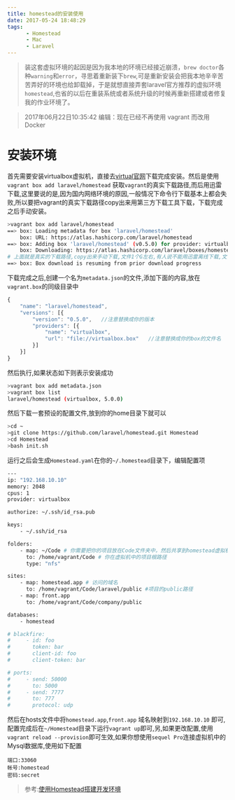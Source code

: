 ```yaml
---
title: homestead的安装使用
date: 2017-05-24 18:48:29
tags:
      - Homestead
      - Mac
      - Laravel
---
```


>装这套虚拟环境的起因是因为我本地的环境已经接近崩溃，`brew doctor`各种`warning`和`error`，寻思着重新装下`brew`,可是重新安装会把我本地辛辛苦苦弄好的环境也给卸载掉，于是就想直接弄套laravel官方推荐的虚拟环境`homestead`,也省的以后在重装系统或者系统升级的时候再重新搭建或者修复我的作业环境了。

>2017年06月22日10:35:42 编辑：现在已经不再使用 vagrant 而改用 Docker

<more></more>

# 安装环境

首先需要安装virtualbox虚拟机，直接去[virtual官网](https://www.virtualbox.org/wiki/Downloads)下载完成安装。然后是使用`vagrant box add laravel/homestead` 获取`vagrant`的真实下载路径,而后用迅雷下载,这里要说的是,因为国内网络环境的原因,一般情况下命令行下载基本上都会失败,所以要把vagrant的真实下载路径copy出来用第三方下载工具下载，下载完成之后手动安装。

```bash
>vagrant box add laravel/homestead
==> box: Loading metadata for box 'laravel/homestead'
    box: URL: https://atlas.hashicorp.com/laravel/homestead
==> box: Adding box 'laravel/homestead' (v0.5.0) for provider: virtualbox
    box: Downloading: https://atlas.hashicorp.com/laravel/boxes/homestead/versions/0.5.0/providers/virtualbox.box
# 上面就是真实的下载路径,copy出来手动下载,文件1个G左右,有人说不能用迅雷离线下载,文件会损坏,这里注意一下
==> box: Box download is resuming from prior download progress
```

下载完成之后,创建一个名为`metadata.json`的文件,添加下面的内容,放在`vagrant.box`的同级目录中

```javascript
{
    "name": "laravel/homestead",
    "versions": [{
        "version": "0.5.0",   //注意替换成你的版本
        "providers": [{
            "name": "virtualbox",
            "url": "file://virtualbox.box"   //注意替换成你的box的文件名
        }]
    }]
}
```

然后执行,如果状态如下则表示安装成功

```bash
>vagrant box add metadata.json
>vagrant box list
laravel/homestead (virtualbox, 5.0.0)
```

然后下载一套预设的配置文件,放到你的home目录下就可以

```bash
>cd ~
>git clone https://github.com/laravel/homestead.git Homestead
>cd Homestead
>bash init.sh
```

<!-- more -->

运行之后会生成`Homestead.yaml`在你的`~/.homestead`目录下，编辑配置项

```bash
---
ip: "192.168.10.10"
memory: 2048
cpus: 1
provider: virtualbox

authorize: ~/.ssh/id_rsa.pub

keys:
    - ~/.ssh/id_rsa

folders:
    - map: ~/Code # 你需要把你的项目放在Code文件夹中，然后共享到homestead虚拟机
      to: /home/vagrant/Code # 你在虚拟机中的项目根路径
      type: "nfs"

sites:
    - map: homestead.app # 访问的域名
      to: /home/vagrant/Code/laravel/public #项目的public路径
    - map: front.app
      to: /home/vagrant/Code/company/public

databases:
    - homestead

# blackfire:
#     - id: foo
#       token: bar
#       client-id: foo
#       client-token: bar

# ports:
#     - send: 50000
#       to: 5000
#     - send: 7777
#       to: 777
#       protocol: udp
```

然后在hosts文件中将`homestead.app`,`front.app` 域名映射到`192.168.10.10` 即可,配置完成后在`~/Homestead`目录下运行`vagrant up`即可,另,如果更改配置,使用`vagrant reload --provision`即可生效,如果你想使用`sequel Pro`连接虚拟机中的Mysql数据库,使用如下配置

```text
端口:33060
帐号:homestead
密码:secret
```

>参考:[使用Homestead搭建开发环境](https://solarhell.com/post/2016/04/homestead)